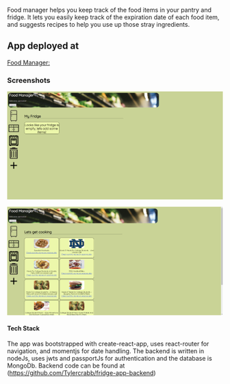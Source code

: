 Food manager helps you keep track of the food items in your pantry and fridge. It lets you easily keep track of the expiration date of each food item, and suggests recipes to help you use up those stray ingredients. 

## App deployed at

[Food Manager:](https://tyler-food-app.herokuapp.com/)

### Screenshots

![MainScreen](src/images/Screenshot%20(266).png)

![Recipe viewer](src/images/Screenshot%20(268).png)

#### Tech Stack
 
 The app was bootstrapped with create-react-app, uses react-router for navigation, and momentjs for date handling.
 The backend is written in nodeJs, uses jwts and passportJs for authentication and the database is MongoDb. Backend code can be found at (https://github.com/Tylercrabb/fridge-app-backend)
